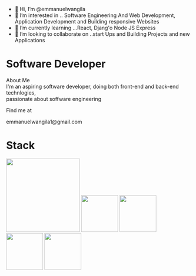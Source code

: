 - 👋 Hi, I’m @emmanuelwangila
- 👀 I’m interested in .. Software Engineering
And Web Development, Application Development and 
Building responsive Websites 
- 🌱 I’m currently learning ...React, Djang'o
Node JS Express 
- 💞️ I’m looking to collaborate on ..start Ups and Building
Projects and new Applications 


<!---
emmanuelwangila/emmanuelwangila is a ✨ special ✨ repository because its `README.md` (this file) appears on your GitHub profile.
You can click the Preview link to take a look at your changes.
--->
<h1 class="color-blue font-bold"> Software Developer </h1>
<div>About Me</div>
<div> I'm an aspiring software developer, doing both front-end
and back-end technlogies,</br> passionate about soffware engineering</div>
<p>Find me at </p> emmanuelwangila1@gmail.com


<html>
<head></head>
            <h1>Stack</h1>
<body>          
            <img src="https://cdn.jsdelivr.net/gh/devicons/devicon/icons/django/django-plain-wordmark.svg" width="200" height="200" />
<img src="https://cdn.jsdelivr.net/gh/devicons/devicon/icons/css3/css3-original.svg" width="100" height="100"/>

<img src="https://cdn.jsdelivr.net/gh/devicons/devicon/icons/express/express-original-wordmark.svg" width="100"  height="100"/>
<img src="https://cdn.jsdelivr.net/gh/devicons/devicon/icons/nextjs/nextjs-original-wordmark.svg" width="100" height="100" />
<img src="https://cdn.jsdelivr.net/gh/devicons/devicon/icons/react/react-original.svg" width="100" height="100" />
</body>
</html>

            
          
            
          







